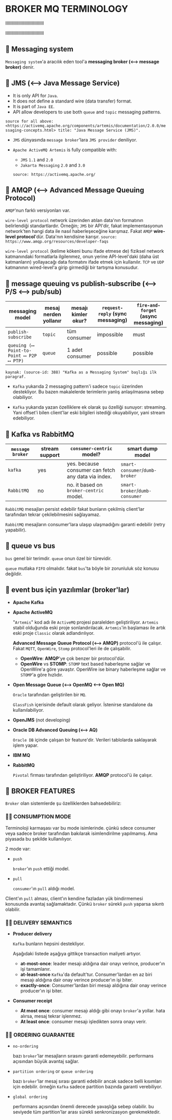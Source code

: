 # BROKER MQ TERMINOLOGY

IIIIIIIIIIIIIIIIIIIIIIIIIIIIIIII

IIIIIIIIIIIIIIIIIIIIIIIIIIIIIIII

## 📌 Messaging system

`Messaging system`'a aracılık eden tool'a __messaging broker (⟷ message broker)__ denir.

## 📌 JMS (⟷ Java Message Service)

- It is only API for `Java`.
- It does not define a standard wire (data transfer) format.
- It is part of `Java EE`.
- API allow developers to use both `queue` and `topic` messaging patterns.

`source for all above: <https://activemq.apache.org/components/artemis/documentation/2.0.0/messaging-concepts.html> title: "Java Message Service (JMS)".`

- `JMS` dünyasında `message broker`'lara `JMS provider` deniliyor.
- `Apache ActiveMQ Artemis` is fully compatible with:
  - `JMS` `1.1` and `2.0`
  - `Jakarta Messaging` `2.0` and `3.0`
  
  `source: https://activemq.apache.org/`

## 📌 AMQP (⟷ Advanced Message Queuing Protocol)

`AMQP`'nun farklı versiyonları var.

`wire-level protocol` network üzerinden atılan data'nın formatının belirlendiği standartlardır. Örneğin; `JMS` bir API'dir, fakat implementasyonun network'ten hangi data ile nasıl haberleşeceğine karışmaz. Fakat `AMQP` __wire-level protocol__'dür. Data'nın kendisine karışır. `source: https://www.amqp.org/resources/developer-faqs`

`wire-level protocol` (kelime kökeni bunu ifade etmese de) fiziksel network katmanındaki formatlarla ilgilenmez, onun yerine API-level'daki (daha üst katmanların) yollayacağı data formatını ifade etmek için kullanılır. `TCP` ve `UDP` katmanının wired-level'a girip girmediği bir tartışma konusudur.

## 📌 message queuing vs publish-subscribe (⟷ P/S ⟷ pub/sub)

| messaging model                          | mesaj nerden yollanır | mesajı kimler okur? | `request-reply` (sync messaging) | `fire-and-forget` (async messaging) |
|------------------------------------------|-----------------------|---------------------|----------------------------------|-------------------------------------|
| `publish-subscribe`                      | `topic`               | tüm consumer        | impossible                       | must                                |
| `queuing (⟷ Point-to-Point ⟷ P2P ⟷ PTP)` | `queue`               | 1 adet consumer     | possible                         | possible                            |

`kaynak: (source-id: 388) "Kafka as a Messaging System" başlığı ilk paragraf.`

- `Kafka` yukarıda 2 messaging pattern'i sadece `topic` üzerinden destekliyor. Bu bazen makalelerde terimlerin yanlış anlaşılmasına sebep olabiliyor.

- `Kafka` yukarıda yazan özelliklere ek olarak şu özelliği sunuyor: streaming. Yani offset'i bilen client'lar eski bilgileri istediği okuyabiliyor, yani stream edebiliyor.

## 📌 Kafka vs RabbitMQ

| `message broker` | stream support | `consumer-centric` model?                           | smart dump model               |
|------------------|----------------|-----------------------------------------------------|--------------------------------|
| `kafka`          | yes            | yes. because consumer can fetch any data via index. | `smart-consumer`/`dumb-broker` |
| `RabbitMQ`       | no             | no. it based on `broker-centric` model.             | `smart-broker`/`dumb-consumer` |

`RabbitMQ` mesajları persist edebilir fakat bunların çekilmiş client'lar tarafından tekrar çekilebilmesini sağlayamaz.

`RabbitMQ` mesajların consumer'lara ulaşıp ulaşmadığını garanti edebilir (retry yapabilir).

## 📌 queue vs bus

`bus` genel bir terimdir. `queue` onun özel bir türevidir. 

`queue` mutlaka `FIFO` olmalıdır. fakat `bus`'ta böyle bir zorunluluk söz konusu değildir.

## 📌 event bus için yazılımlar (broker'lar)

- __Apache Kafka__

- __Apache ActiveMQ__

  "`Artemis`" kod adı ile `ActiveMQ` projesi paralelden geliştiriliyor. `Artemis` stabil olduğunda eski proje sonlandırılacak. `Artemis`'in başlaması ile artık eski proje `Classic` olarak adlandırılıyor.

  __Advanced Message Queue Protocol (⟷ AMQP)__ protocol'ü ile çalışır. Fakat `MQTT`, `OpenWire`, `Stomp` protocol'leri ile de çalışabilir.

  - __OpenWire__: __AMQP__'ye çok benzer bir protocol'dür.
  - __OpenWire__ vs __STOMP__: `STOMP` text based haberleşme sağlar ve OpenWire'a göre yavaştır. OpenWire ise binary haberleşme sağlar ve `STOMP`'a göre hızlıdır.

- __Open Message Queue (⟷ OpenMQ ⟷ Open MQ)__

  `Oracle` tarafından geliştirilen bir `MQ`.
  
  `GlassFish` içerisinde default olarak geliyor. İstenirse standalone da kullanılabiliyor.

- __OpenJMS__ (not developing)

- __Oracle DB Advanced Queuing (⟷ AQ)__

  `Oracle DB` içinde çalışan bir feature'dir. Verileri tablolarda saklayarak işlem yapar.

- __IBM MQ__

- __RabbitMQ__

  `Pivotal` firması tarafından geliştiriliyor. __AMQP__ protocol'ü ile çalışır.

## 📌 BROKER FEATURES

`Broker` olan sistemlerde şu özelliklerden bahsedebiliriz:

### 📌📌 CONSUMPTION MODE

Terminoloji karmaşası var bu mode isimlerinde. çünkü sdece consumer veya sadece broker tarafından bakılarak isimlendirilme yapılmamış. Ama piyasada bu şekilde kullanılıyor.

2 mode var:

- `push`

  `broker`'ın `push` ettiği model.

- `pull`

  `consumer`'ın `pull` aldığı model.

Client'ın `pull` alması, client'ın kendine fazladan yük bindirmemesi konusunda avantaj sağlamaktadır. Çünkü `broker` sürekli `push` yaparsa sıkıntı olabilir.

### 📌📌 DELIVERY SEMANTICS

- __Producer delivery__

  `Kafka` bunların hepsini destekliyor.

  Aşağıdaki listede aşağıya gittikçe transaction maliyeti artıyor.

  - __at-most-once__: leader mesajı aldığına dair onayı verince, producer'ın işi tamamlanır.
  - __at-least-once__ `Kafka`'da default'tur. Consumer'lardan en az biri mesajı aldığına dair onay verince producer'ın işi biter.
  - __exactly-once__: Consumer'lardan biri mesajı aldığına dair onay verince producer'ın işi biter.

- __Consumer receipt__

  - __At most once__: consumer mesajı aldığı gibi onayı `broker`'a yollar. hata alırsa, mesaj tekrar işlenmez.
  - __At least once__: consumer mesajı işledikten sonra onayı verir.

### 📌📌 ORDERING GUARANTEE

- `no-ordering`

  bazı `broker`'lar mesajların sırasını garanti edemeyebilir. performans açısından büyük avantaj sağlar.

- `partition ordering` or `queue ordering`

  bazı `broker`'lar mesaj sırası garanti edebilir ancak sadece belli kısımları için edebilir. örneğin `Kafka` sadece partition bazında garanti verebiliyor.

- `global ordering`

  performans açısından önemli derecede yavaşlığa sebep olabilir. bu seviyede tüm partition'lar arası sürekli senkronizasyon gerekmektedir.
